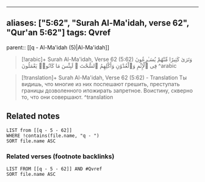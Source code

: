 
---
aliases: ["5:62", "Surah Al-Ma'idah, verse 62", "Qur'an 5:62"]
tags: Qvref
---

parent:: [[q - Al-Ma'idah (5)|Al-Ma'idah]]

> [!arabic]+ Surah Al-Ma'idah, Verse 62 (5:62)
> <span class="quran-arabic">وَتَرَىٰ كَثِيرًا مِّنْهُمْ يُسَـٰرِعُونَ فِى ٱلْإِثْمِ وَٱلْعُدْوَٰنِ وَأَكْلِهِمُ ٱلسُّحْتَ ۚ لَبِئْسَ مَا كَانُوا۟ يَعْمَلُونَ</span>
^arabic

> [!translation]+ Surah Al-Ma'idah, Verse 62 (5:62) - Translation
> Ты видишь, что многие из них поспешают грешить, преступать границы дозволенного ипожирать запретное. Воистину, скверно то, что они совершают.
^translation



## Related notes
```dataview
LIST from [[q - 5 - 62]]
WHERE !contains(file.name, "q - ")
SORT file.name ASC
```

### Related verses (footnote backlinks)
```dataview
LIST FROM [[q - 5 - 62]] AND #Qvref
SORT file.name ASC
```

